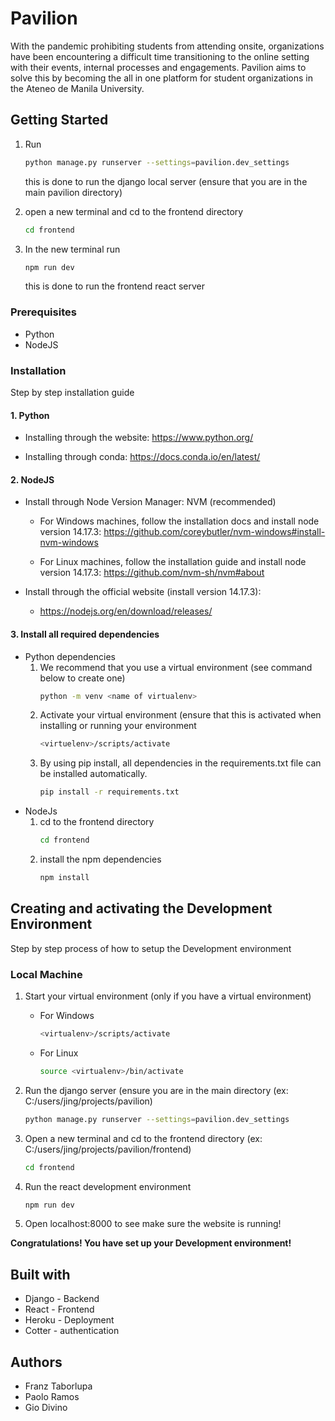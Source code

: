 # Pavilion
With the pandemic prohibiting students from attending onsite, organizations have been encountering a difficult time transitioning to the online setting with their events, internal processes and engagements. Pavilion aims to solve this by becoming the all in one platform for student organizations in the Ateneo de Manila University. 

## Getting Started
1. Run 
    ```bash
    python manage.py runserver --settings=pavilion.dev_settings
    ```
    this is done to run the django local server (ensure that you are in the main pavilion directory)

2. open a new terminal and cd to the frontend directory
    ```bash
    cd frontend
    ```
3. In the new terminal run 
    ```bash
    npm run dev
    ```
    this is done to run the frontend react server


### Prerequisites
* Python
* NodeJS


### Installation
Step by step installation guide

#### 1. Python

* Installing through the website: https://www.python.org/

* Installing through conda: https://docs.conda.io/en/latest/

#### 2. NodeJS
* Install through Node Version Manager: NVM (recommended)
    * For Windows machines, follow the installation docs and install node version 14.17.3:
        https://github.com/coreybutler/nvm-windows#install-nvm-windows

    * For Linux machines, follow the installation guide and install node version 14.17.3:
        https://github.com/nvm-sh/nvm#about

* Install through the official website (install version 14.17.3):
    * https://nodejs.org/en/download/releases/

#### 3. Install all required dependencies
* Python dependencies
    1. We recommend that you use a virtual environment (see command below to create one)
        ```bash
        python -m venv <name of virtualenv>
        ```
    2. Activate your virtual environment (ensure that this is activated when installing or running your environment
        ```bash
        <virtuelenv>/scripts/activate
        ```
    3. By using pip install, all dependencies in the requirements.txt file can be installed automatically.
        ```bash
        pip install -r requirements.txt
        ```
* NodeJs
    1. cd to the frontend directory
        ```bash
        cd frontend
        ```
    2. install the npm dependencies
        ```bash
        npm install
        ```

## Creating and activating the Development Environment
Step by step process of how to setup the Development environment

### Local Machine
1. Start your virtual environment (only if you have a virtual environment)
    * For Windows
        ```bash
        <virtualenv>/scripts/activate
        ```
    * For Linux
        ```bash
        source <virtualenv>/bin/activate
        ```

2. Run the django server (ensure you are in the main directory (ex: C:/users/jing/projects/pavilion)
    ```bash
    python manage.py runserver --settings=pavilion.dev_settings
    ```
3. Open a new terminal and cd to the frontend directory (ex: C:/users/jing/projects/pavilion/frontend)
    ```bash
    cd frontend
    ```
4. Run the react development environment
    ```bash
    npm run dev
    ```
5. Open localhost:8000 to see make sure the website is running!

**Congratulations! You have set up your Development environment!**

## Built with
* Django - Backend
* React - Frontend
* Heroku - Deployment
* Cotter - authentication

## Authors
* Franz Taborlupa
* Paolo Ramos
* Gio Divino
